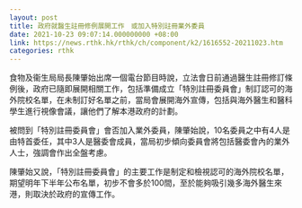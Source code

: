 ```yaml
---
layout: post
title: 政府就醫生註冊修例展開工作　或加入特別註冊業外委員
date: 2021-10-23 09:07:14.000000000 +08:00
link: https://news.rthk.hk/rthk/ch/component/k2/1616552-20211023.htm
categories: rthk
---
```


食物及衞生局局長陳肇始出席一個電台節目時說，立法會日前通過醫生註冊修訂條例後，政府已隨即展開相關工作，包括準備成立「特別註冊委員會」制訂認可的海外院校名單，在未制訂好名單之前，當局會展開海外宣傳，包括與海外醫生和醫科學生進行視像會議，讓他們了解本港政府的計劃。

被問到「特別註冊委員會」會否加入業外委員，陳肇始說，10名委員之中有4人是由特首委任，其中3人是醫委會成員，當局初步傾向委員會將包括醫委會內的業外人士，強調會作出全盤考慮。

陳肇始又說，「特別註冊委員會」的主要工作是制定和檢視認可的海外院校名單，期望明年下半年公布名單，初步不會多於100間，至於能夠吸引幾多海外醫生來港，則取決於政府的宣傳工作。
